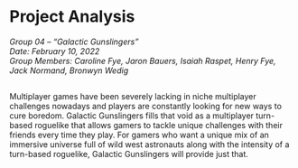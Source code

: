 
# Project Analysis

_Group 04 – “Galactic Gunslingers”\
Date: February 10, 2022\
Group Members: Caroline Fye, Jaron Bauers, Isaiah Raspet, Henry Fye, Jack Normand, Bronwyn Wedig_
## 

Multiplayer games have been severely lacking in niche multiplayer challenges nowadays and players are constantly looking for new ways to cure boredom. Galactic Gunslingers fills that void as a multiplayer turn-based roguelike that allows gamers to tackle unique challenges with their friends every time they play. For gamers who want a unique mix of an immersive universe full of wild west astronauts along with the intensity of a turn-based roguelike, Galactic Gunslingers will provide just that.

